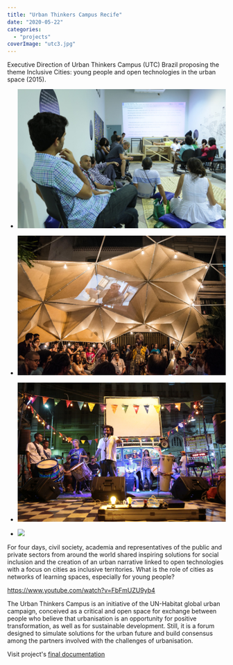 ```yaml
---
title: "Urban Thinkers Campus Recife"
date: "2020-05-22"
categories: 
  - "projects"
coverImage: "utc3.jpg"
---
```


Executive Direction of Urban Thinkers Campus (UTC) Brazil proposing the theme Inclusive Cities: young people and open technologies in the urban space (2015).

- [![](images/utc4.jpg)](https://thisismyart.eratudomato.online/wp-content/uploads/sites/11/2020/05/utc4.jpg)
    
- [![](images/utc-2.jpg)](https://thisismyart.eratudomato.online/wp-content/uploads/sites/11/2020/05/utc-2.jpg)
    
- [![](images/utc1.jpg)](https://thisismyart.eratudomato.online/wp-content/uploads/sites/11/2020/05/utc1.jpg)
    
- [![](images/utc5-menor-1024x683.jpg)](https://thisismyart.eratudomato.online/wp-content/uploads/sites/11/2020/05/utc5-menor.jpg)
    

For four days, civil society, academia and representatives of the public and private sectors from around the world shared inspiring solutions for social inclusion and the creation of an urban narrative linked to open technologies with a focus on cities as inclusive territories. What is the role of cities as networks of learning spaces, especially for young people?

https://www.youtube.com/watch?v=FbFmUZU9yb4

The Urban Thinkers Campus is an initiative of the UN-Habitat global urban campaign, conceived as a critical and open space for exchange between people who believe that urbanisation is an opportunity for positive transformation, as well as for sustainable development. Still, it is a forum designed to simulate solutions for the urban future and build consensus among the partners involved with the challenges of urbanisation.

Visit project's [final documentation](http://utc.inciti.org/en/category/documento-final/)
